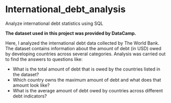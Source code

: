 # International_debt_analysis
 Analyze international debt statistics using SQL

**The dataset used in this project was provided by  DataCamp.**

Here, I analyzed the international debt data collected by The World Bank. The dataset contains information about the amount of debt (in USD) owed by developing countries across several categories. Analysis was carried out to find the answers to questions like:
* What is the total amount of debt that is owed by the countries listed in the dataset?
* Which country owns the maximum amount of debt and what does that amount look like?
* What is the average amount of debt owed by countries across different debt indicators?
